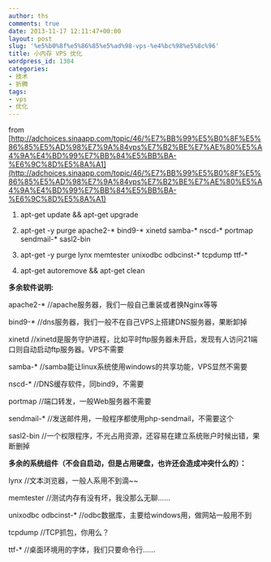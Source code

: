 ```yaml
---
author: ths
comments: true
date: 2013-11-17 12:11:47+00:00
layout: post
slug: '%e5%b0%8f%e5%86%85%e5%ad%98-vps-%e4%bc%98%e5%8c%96'
title: 小内存 VPS 优化
wordpress_id: 1304
categories:
- 技术
- 折腾
tags:
- vps
- 优化
---
```


from [http://adchoices.sinaapp.com/topic/46/%E7%BB%99%E5%B0%8F%E5%86%85%E5%AD%98%E7%9A%84vps%E7%B2%BE%E7%AE%80%E5%A4%9A%E4%BD%99%E7%BB%84%E5%BB%BA-%E6%9C%8D%E5%8A%A1](http://adchoices.sinaapp.com/topic/46/%E7%BB%99%E5%B0%8F%E5%86%85%E5%AD%98%E7%9A%84vps%E7%B2%BE%E7%AE%80%E5%A4%9A%E4%BD%99%E7%BB%84%E5%BB%BA-%E6%9C%8D%E5%8A%A1)







  1. apt-get update && apt-get upgrade



  2. apt-get -y purge apache2-* bind9-* xinetd samba-* nscd-* portmap sendmail-* sasl2-bin



  3. apt-get -y purge lynx memtester unixodbc odbcinst-*  tcpdump ttf-*



  4. apt-get autoremove && apt-get clean






**多余软件说明:**





apache2-* //apache服务器，我们一般自己重装或者换Nginx等等





bind9-* //dns服务器，我们一般不在自己VPS上搭建DNS服务器，果断卸掉





xinetd //xinetd是服务守护进程，比如平时ftp服务器未开启，发现有人访问21端口则自动启动ftp服务器。VPS不需要





samba-* //samba能让linux系统使用windows的共享功能，VPS显然不需要





nscd-* //DNS缓存软件，同bind9，不需要





portmap //端口转发，一般Web服务器不需要





sendmail-* //发送邮件用，一般程序都使用php-sendmail，不需要这个





sasl2-bin //一个权限程序，不光占用资源，还容易在建立系统账户时候出错，果断删掉





**多余的系统组件（不会自启动，但是占用硬盘，也许还会造成冲突什么的）：**





lynx //文本浏览器，一般人系用不到滴~~





memtester //测试内存有没有坏，我没那么无聊……





unixodbc odbcinst-* //odbc数据库，主要给windows用，做网站一般用不到





tcpdump //TCP抓包，你用么？





ttf-* //桌面环境用的字体，我们只要命令行……



